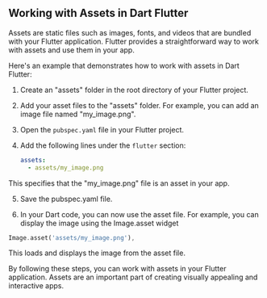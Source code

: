 ## Working with Assets in Dart Flutter

Assets are static files such as images, fonts, and videos that are bundled with your Flutter application. Flutter provides a straightforward way to work with assets and use them in your app.

Here's an example that demonstrates how to work with assets in Dart Flutter:

1. Create an "assets" folder in the root directory of your Flutter project.

2. Add your asset files to the "assets" folder. For example, you can add an image file named "my_image.png".

3. Open the `pubspec.yaml` file in your Flutter project.

4. Add the following lines under the `flutter` section:

   ```yaml
   assets:
     - assets/my_image.png

This specifies that the "my_image.png" file is an asset in your app.

5. Save the pubspec.yaml file.

6. In your Dart code, you can now use the asset file. For example, you can display the image using the Image.asset widget
``` dart 
Image.asset('assets/my_image.png'),
```
This loads and displays the image from the asset file.

By following these steps, you can work with assets in your Flutter application. Assets are an important part of creating visually appealing and interactive apps.